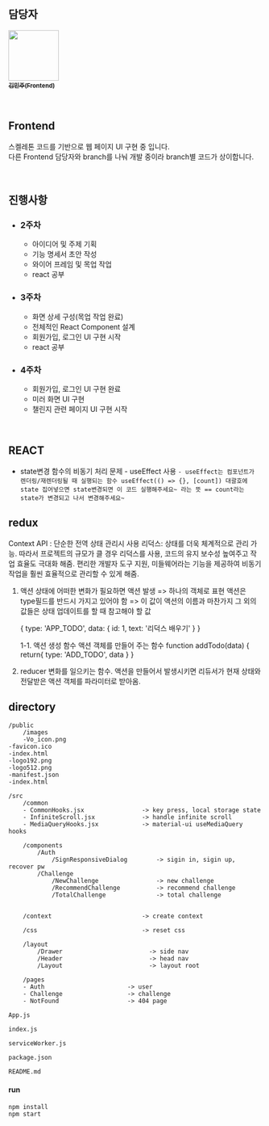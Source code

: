 ## 담당자

<a href="https://lab.ssafy.com/minjoo0112"><img src="https://secure.gravatar.com/avatar/9bdc67a1ff49729909fada0f0f14a994?s=800&d=identicon" width="100px;" alt=""/><br /><sub><b>김민주(Frontend)</b></sub></a>

<br/>

## Frontend

스켈레톤 코드를 기반으로 웹 페이지 UI 구현 중 입니다. <br/>
다른 Frontend 담당자와 branch를 나눠 개발 중이라 branch별 코드가 상이합니다.

<br/>

## 진행사항

- ### 2주차

  - 아이디어 및 주제 기획
  - 기능 명세서 초안 작성
  - 와이어 프레임 및 목업 작업
  - react 공부

- ### 3주차

  - 화면 상세 구성(목업 작업 완료)
  - 전체적인 React Component 설계
  - 회원가입, 로그인 UI 구현 시작
  - react 공부

- ### 4주차

  - 회원가입, 로그인 UI 구현 완료
  - 미러 화면 UI 구현
  - 챌린지 관련 페이지 UI 구현 시작

<br/>

## REACT

- state변경 함수의 비동기 처리 문제 - useEffect 사용
  `- useEffect는 컴포넌트가 렌더링/재렌더링될 때 실행되는 함수 useEffect(() => {}, [count]) 대괄호에 state 집어넣으면 state변경되면 이 코드 실행해주세요~ 라는 뜻 == count라는 state가 변경되고 나서 변경해주세요~`

## redux

Context API : 단순한 전역 상태 관리시 사용
리덕스: 상태를 더욱 체계적으로 관리 가능. 따라서 프로젝트의 규모가 클 경우 리덕스를 사용, 코드의 유지 보수성 높여주고 작업 효율도 극대화 해줌. 편리한 개발자 도구 지원, 미들웨어라는 기능을 제공하여 비동기 작업을 훨씬 효율적으로 관리할 수 있게 해줌.

1. 액션
   상태에 어떠한 변화가 필요하면 액션 발생 => 하나의 객체로 표현
   액션은 type필드를 반드시 가지고 있어야 함 => 이 값이 액션의 이름과 마찬가지
   그 외의 값들은 상태 업데이트를 할 때 참고해야 할 값

   {
   type: 'APP_TODO',
   data: {
   id: 1,
   text: '리덕스 배우기'
   }
   }

   1-1. 액션 생성 함수
   액션 객체를 만들어 주는 함수
   function addTodo(data) {
   return{
   type: 'ADD_TODO',
   data
   }
   }

2. reducer
   변화를 일으키는 함수.
   액션을 만들어서 발생시키면 리듀서가 현재 상태와 전달받은 액션 객체를 파라미터로 받아옴.

## directory

```
/public
	/images
	-Vo_icon.png
-favicon.ico
-index.html
-logo192.png
-logo512.png
-manifest.json
-index.html
```

```
/src
	/common
	- CommonHooks.jsx                -> key press, local storage state
	- InfiniteScroll.jsx             -> handle infinite scroll
	- MediaQueryHooks.jsx            -> material-ui useMediaQuery hooks

	/components
		/Auth
			/SignResponsiveDialog        -> sigin in, sigin up, recover pw
		/Challenge
			/NewChallenge        		 -> new challenge
			/RecommendChallenge			 -> recommend challenge
			/TotalChallenge				 -> total challenge


	/context                         -> create context

	/css                             -> reset css

	/layout
		/Drawer                        -> side nav
		/Header                        -> head nav
		/Layout                        -> layout root

	/pages
	- Auth                       -> user
	- Challenge                  -> challenge
	- NotFound                   -> 404 page

```

```
App.js
```

```
index.js
```

```
serviceWorker.js
```

```
package.json
```

```
README.md
```

#### run

```
npm install
npm start
```
